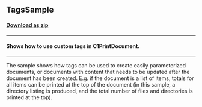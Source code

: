 ## TagsSample
#### [Download as zip](https://minhaskamal.github.io/DownGit/#/home?url=https://github.com/GrapeCity/ComponentOne-WinForms-Samples/tree/master/NetFramework\Reports\C1Preview\CS\TagsSample)
____
#### Shows how to use custom tags in C1PrintDocument.
____
The sample shows how tags can be used to create easily parameterized documents, or documents with content that needs to be updated after the document has been created. E.g. if the document is a list of items, totals for all items can be printed at the top of the document (in this sample, a directory listing is produced, and the total number of files and directories is printed at the top). 
